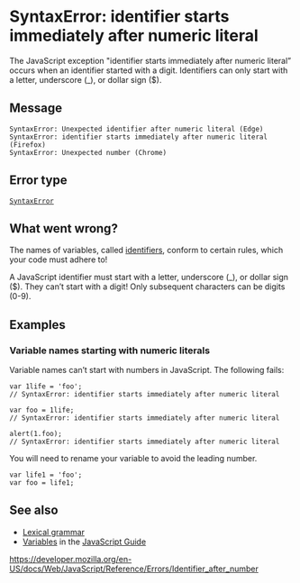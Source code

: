 SyntaxError: identifier starts immediately after numeric literal
================================================================

The JavaScript exception "identifier starts immediately after numeric literal” occurs when an identifier started with a digit. Identifiers can only start with a letter, underscore (\_), or dollar sign ($).

Message
-------

    SyntaxError: Unexpected identifier after numeric literal (Edge)
    SyntaxError: identifier starts immediately after numeric literal (Firefox)
    SyntaxError: Unexpected number (Chrome)

Error type
----------

[`SyntaxError`](../global_objects/syntaxerror)

What went wrong?
----------------

The names of variables, called [identifiers](https://developer.mozilla.org/en-US/docs/Glossary/Identifier), conform to certain rules, which your code must adhere to!

A JavaScript identifier must start with a letter, underscore (\_), or dollar sign ($). They can’t start with a digit! Only subsequent characters can be digits (0-9).

Examples
--------

### Variable names starting with numeric literals

Variable names can’t start with numbers in JavaScript. The following fails:

    var 1life = 'foo';
    // SyntaxError: identifier starts immediately after numeric literal

    var foo = 1life;
    // SyntaxError: identifier starts immediately after numeric literal

    alert(1.foo);
    // SyntaxError: identifier starts immediately after numeric literal

You will need to rename your variable to avoid the leading number.

    var life1 = 'foo';
    var foo = life1;

See also
--------

-   [Lexical grammar](../lexical_grammar)
-   [Variables](https://developer.mozilla.org/en-US/docs/Web/JavaScript/Guide/Grammar_and_types#variables) in the [JavaScript Guide](https://developer.mozilla.org/en-US/docs/Web/JavaScript/Guide)

<a href="https://developer.mozilla.org/en-US/docs/Web/JavaScript/Reference/Errors/Identifier_after_number" class="_attribution-link">https://developer.mozilla.org/en-US/docs/Web/JavaScript/Reference/Errors/Identifier_after_number</a>
